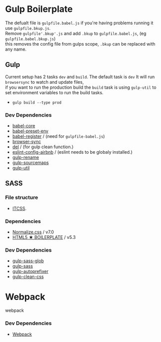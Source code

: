 # Gulp Boilerplate
The defualt file is `gulpfile.babel.js` if you're having problems running it use `gulpfile.bkup.js`.<br> 
Remove `gulpfile'.bkup'.js` and add `.bkup` to `gulpfile.babel.js`, (eg `gulpfile.babel.bkup.js`)<br>
this removes the config file from gulps scope, `.bkup` can be replaced with any name. 

## Gulp
Current setup has 2 tasks `dev` and `build`. The default task is `dev` It will run `browsersync` to watch and update files,<br>
if you want to run the production build the `build` task is using `gulp-util` to set environment variables to run the build tasks.
* `gulp build --type prod`

### Dev Dependencies
* [babel-core](https://www.npmjs.com/package/babel-core)
* [babel-preset-env](https://www.npmjs.com/package/babel-preset-env)
* [babel-register](https://www.npmjs.com/package/babel-register) / (need for `gulpfile-babel.js`)
* [browser-sync](https://www.npmjs.com/package/browser-sync)
* [del](https://www.npmjs.com/package/del) / (for gulp clean function.)
* [eslint-config-airbnb](https://www.npmjs.com/package/eslint-config-airbnb) / (eslint needs to be globaly installed.)
* [gulp-rename](https://www.npmjs.com/package/gulp-rename)
* [gulp-sourcemaps](https://www.npmjs.com/package/gulp-sourcemaps)
* [gulp-util](https://www.npmjs.com/package/gulp-util)


## SASS
### File structure 
* [ITCSS](https://www.xfive.co/blog/itcss-scalable-maintainable-css-architecture/).<br>

### Dependencies
* [Normalize.css](https://necolas.github.io/normalize.css/) / v7.0
* [HTML5 ★ BOILERPLATE](https://html5boilerplate.com/) / v5.3


### Dev Dependencies
* [gulp-sass-glob](https://www.npmjs.com/package/gulp-sass-glob)
* [gulp-sass](https://www.npmjs.com/package/gulp-sass)
* [gulp-autoprefixer](https://www.npmjs.com/package/gulp-autoprefixer)
* [gulp-clean-css](https://www.npmjs.com/package/gulp-clean-css)

# Webpack
webpack
### Dev Dependencies
* [Webpack](https://www.npmjs.com/package/webpack)


 